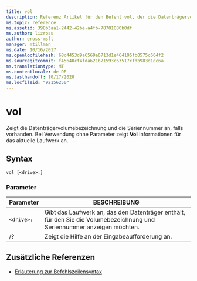 ```yaml
---
title: vol
description: Referenz Artikel für den Befehl vol, der die Datenträgervolumebezeichnung und die Seriennummer anzeigt, sofern diese vorhanden sind.
ms.topic: reference
ms.assetid: 398b3aa1-2442-42be-a4fb-78701080b0df
ms.author: lizross
author: eross-msft
manager: mtillman
ms.date: 10/16/2017
ms.openlocfilehash: 68c4453d9a6569a6713d1e464195fb0575c664f2
ms.sourcegitcommit: f45640cf4fda621b71593c63517cfdb983d1dc6a
ms.translationtype: MT
ms.contentlocale: de-DE
ms.lasthandoff: 10/17/2020
ms.locfileid: "92156250"
---
```

# <a name="vol"></a>vol

Zeigt die Datenträgervolumebezeichnung und die Seriennummer an, falls vorhanden.  Bei Verwendung ohne Parameter zeigt **Vol** Informationen für das aktuelle Laufwerk an.

## <a name="syntax"></a>Syntax

```
vol [<drive>:]
```

### <a name="parameters"></a>Parameter

| Parameter | BESCHREIBUNG |
|--|--|
| `<drive>:` | Gibt das Laufwerk an, das den Datenträger enthält, für den Sie die Volumebezeichnung und Seriennummer anzeigen möchten. |
| /? | Zeigt die Hilfe an der Eingabeaufforderung an. |

## <a name="additional-references"></a>Zusätzliche Referenzen

- [Erläuterung zur Befehlszeilensyntax](command-line-syntax-key.md)
